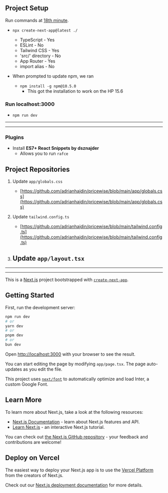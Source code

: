 ## Project Setup

Run commands at [18th minute](https://www.youtube.com/watch?v=lh9XVGv6BHs&t=1129s).

- `npx create-next-app@latest ./`

  - TypeScript - Yes
  - ESLint - No
  - Tailwind CSS - Yes
  - 'src/' directory - No
  - App Router - Yes
  - import alias - No

- When prompted to update npm, we ran
  - `npm install -g npm@10.5.0`
    - This got the installation to work on the HP 15.6

### Run localhost:3000

- `npm run dev`

---

---

### Plugins

- Install **ES7+ React Snippets by dsznajder**
  - Allows you to run `rafce`

## Project Repositories

1. Update `app/globals.css`

   - [https://github.com/adrianhajdin/pricewise/blob/main/app/globals.css](https://github.com/adrianhajdin/pricewise/blob/main/app/globals.css)

2. Update `tailwind.config.ts`

   - [https://github.com/adrianhajdin/pricewise/blob/main/tailwind.config.ts](https://github.com/adrianhajdin/pricewise/blob/main/tailwind.config.ts)

3. ## Update `app/layout.tsx`

---

---

This is a [Next.js](https://nextjs.org/) project bootstrapped with [`create-next-app`](https://github.com/vercel/next.js/tree/canary/packages/create-next-app).

## Getting Started

First, run the development server:

```bash
npm run dev
# or
yarn dev
# or
pnpm dev
# or
bun dev
```

Open [http://localhost:3000](http://localhost:3000) with your browser to see the result.

You can start editing the page by modifying `app/page.tsx`. The page auto-updates as you edit the file.

This project uses [`next/font`](https://nextjs.org/docs/basic-features/font-optimization) to automatically optimize and load Inter, a custom Google Font.

## Learn More

To learn more about Next.js, take a look at the following resources:

- [Next.js Documentation](https://nextjs.org/docs) - learn about Next.js features and API.
- [Learn Next.js](https://nextjs.org/learn) - an interactive Next.js tutorial.

You can check out [the Next.js GitHub repository](https://github.com/vercel/next.js/) - your feedback and contributions are welcome!

## Deploy on Vercel

The easiest way to deploy your Next.js app is to use the [Vercel Platform](https://vercel.com/new?utm_medium=default-template&filter=next.js&utm_source=create-next-app&utm_campaign=create-next-app-readme) from the creators of Next.js.

Check out our [Next.js deployment documentation](https://nextjs.org/docs/deployment) for more details.
